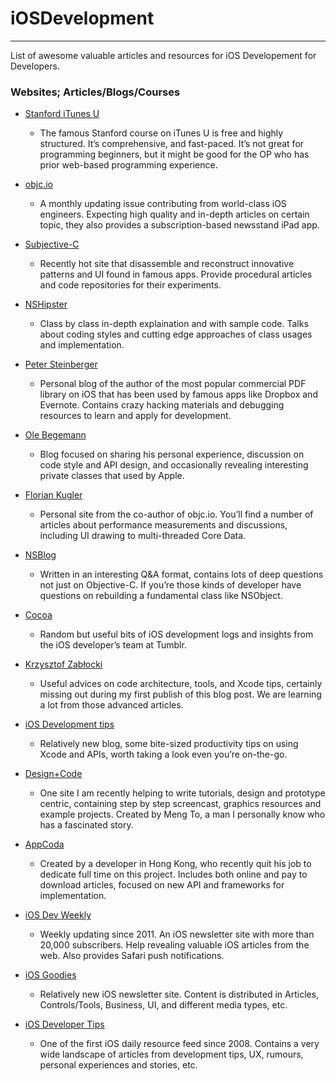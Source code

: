 # iOSDevelopment
---------------

List of awesome valuable articles and resources for iOS Developement for Developers.

### Websites; Articles/Blogs/Courses

- [Stanford iTunes U](https://itunes.apple.com/us/course/developing-ios-7-apps-for/id733644550)
  - The famous Stanford course on iTunes U is free and highly structured. It’s comprehensive, and fast-paced. It’s not great for programming beginners, but it might be good for the OP who has prior web-based programming experience.


- [objc.io](http://www.objc.io)
  - A monthly updating issue contributing from world-class iOS engineers. Expecting high quality and in-depth articles on certain topic, they also provides a subscription-based newsstand iPad app.

- [Subjective-C](http://subjc.com)
  - Recently hot site that disassemble and reconstruct innovative patterns and UI found in famous apps. Provide procedural articles and code repositories for their experiments. 

- [NSHipster](http://nshipster.com)
  - Class by class in-depth explaination and with sample code. Talks about coding styles and cutting edge approaches of class usages and implementation. 

- [Peter Steinberger](http://petersteinberger.com)
  - Personal blog of the author of the most popular commercial PDF library on iOS that has been used by famous apps like Dropbox and Evernote. Contains crazy hacking materials and debugging resources to learn and apply for development.

- [Ole Begemann](http://oleb.net)
  -  Blog focused on sharing his personal experience, discussion on code style and API design, and occasionally revealing interesting private classes that used by Apple.

- [Florian Kugler](http://floriankugler.com)
  - Personal site from the co-author of objc.io. You’ll find a number of articles about performance measurements and discussions, including UI drawing to multi-threaded Core Data.

- [NSBlog](https://www.mikeash.com/pyblog/)
  - Written in an interesting Q&A format, contains lots of deep questions not just on Objective-C. If you’re those kinds of developer have questions on rebuilding a fundamental class like NSObject.

- [Cocoa](http://cocoa.tumblr.com)
  - Random but useful bits of iOS development logs and insights from the iOS developer’s team at Tumblr.

- [Krzysztof Zabłocki](http://www.merowing.info)
  -  Useful advices on code architecture, tools, and Xcode tips, certainly missing out during my first publish of this blog post. We are learning a lot from those advanced articles.

- [iOS Development tips](http://iosdevtips.co)
  -  Relatively new blog, some bite-sized productivity tips on using Xcode and APIs, worth taking a look even you’re on-the-go.

- [Design+Code](https://designcode.io)
  - One site I am recently helping to write tutorials, design and prototype centric, containing step by step screencast, graphics resources and example projects. Created by Meng To, a man I personally know who has a fascinated story.

- [AppCoda](http://www.appcoda.com)
  - Created by a developer in Hong Kong, who recently quit his job to dedicate full time on this project. Includes both online and pay to download articles, focused on new API and frameworks for implementation.

- [iOS Dev Weekly](http://iosdevweekly.com)
  - Weekly updating since 2011. An iOS newsletter site with more than 20,000 subscribers. Help revealing valuable iOS articles from the web. Also provides Safari push notifications.

- [iOS Goodies](http://ios-goodies.com)
  - Relatively new iOS newsletter site. Content is distributed in Articles, Controls/Tools, Business, UI, and different media types, etc.

- [iOS Developer Tips](http://iosdevelopertips.com)
  - One of the first iOS daily resource feed since 2008. Contains a very wide landscape of articles from development tips, UX, rumours, personal experiences and stories, etc.



